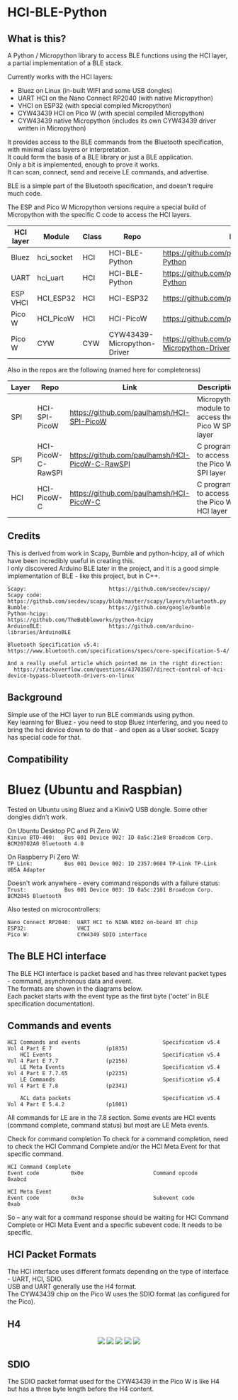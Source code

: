 # HCI-BLE-Python

## What is this? 

A Python / Micropython library to access BLE functions using the HCI layer, a partial implementation of a BLE stack.   
   
Currently works with the HCI layers:
- Bluez on Linux (in-built WIFI and some USB dongles)   
- UART HCI on the Nano Connect RP2040 (with native Micropython)
- VHCI on ESP32 (with special compiled Micropython)   
- CYW43439 HCI on Pico W (with special compiled Micropython)
- CYW43439 native Micropython (includes its own CYW43439 driver written in Micropython)      

It provides access to the BLE commands from the Bluetooth specification, with minimal class layers or interpretation.  
It could form the basis of a BLE library or just a BLE application.   
Only a bit is implemented, enough to prove it works.  
It can scan, connect, send and receive LE commands, and advertise.   

BLE is a simple part of the Bluetooth specification, and doesn't require much code.   

The ESP and Pico W Micropython versions require a special build of Micropython with the specific C code to access the HCI layers.   

 HCI layer | Module     | Class        | Repo                        | Link
-----------|------------|--------------|-----------------------------|---------------------------------------------------------
 Bluez     | hci_socket | HCI          | HCI-BLE-Python              | https://github.com/paulhamsh/HCI-BLE-Python
 UART      | hci_uart   | HCI          | HCI-BLE-Python              | https://github.com/paulhamsh/HCI-BLE-Python
 ESP VHCI  | HCI_ESP32  | HCI          | HCI-ESP32                   | https://github.com/paulhamsh/HCI-ESP32
 Pico W    | HCI_PicoW  | HCI          | HCI-PicoW                   | https://github.com/paulhamsh/HCI-PicoW
 Pico W    | CYW        | CYW          | CYW43439-Micropython-Driver | https://github.com/paulhamsh/CYW43439-Micropython-Driver     

Also in the repos are the following (named here for completeness)    
  
 Layer     | Repo                        | Link                                                     | Description
-----------|-----------------------------|----------------------------------------------------------|--------------------------------------------------
 SPI       | HCI-SPI-PicoW               | https://github.com/paulhamsh/HCI-SPI-PicoW               | Micropython module to access the Pico W SPI layer
 SPI       | HCI-PicoW-C-RawSPI          | https://github.com/paulhamsh/HCI-PicoW-C-RawSPI          | C program to access the Pico W SPI layer
 HCI       | HCI-PicoW-C                 | https://github.com/paulhamsh/HCI-PicoW-C                 | C program to access the Pico W HCI layer 
 </span>


## Credits

This is derived from work in Scapy, Bumble and python-hcipy, all of which have been incredibly useful in creating this.   
I only discovered Arduino BLE later in the project, and it is a good simple implementation of BLE - like this project, but in C++.   

```
Scapy:                          https://github.com/secdev/scapy/
Scapy code:                     https://github.com/secdev/scapy/blob/master/scapy/layers/bluetooth.py
Bumble:                         https://github.com/google/bumble
Python-hcipy:                   https://github.com/TheBubbleworks/python-hcipy
ArduinoBLE:                     https://github.com/arduino-libraries/ArduinoBLE   

Bluetooth Specification v5.4:   https://www.bluetooth.com/specifications/specs/core-specification-5-4/

And a really useful article which pointed me in the right direction: 
  https://stackoverflow.com/questions/43703507/direct-control-of-hci-device-bypass-bluetooth-drivers-on-linux
```

## Background

Simple use of the HCI layer to run BLE commands using python.      
Key learning for Bluez - you need to stop Bluez interfering, and you need to bring the hci device down to do that - and open as a User socket.   Scapy has special code for that.


## Compatibility  

# Bluez (Ubuntu and Raspbian)

Tested on Ubuntu using Bluez and a KinivQ USB dongle. Some other dongles didn't work.    

On Ubuntu Desktop PC and Pi Zero W:    
```Kinivo BTD-400:   Bus 001 Device 002: ID 0a5c:21e8 Broadcom Corp. BCM20702A0 Bluetooth 4.0 ```  

On Raspberry Pi Zero W:   
```TP Link:          Bus 001 Device 002: ID 2357:0604 TP-Link TP-Link UB5A Adapter ```  

Doesn't work anywhere - every command responds with a failure status:    
```Trust:            Bus 001 Device 003: ID 0a5c:2101 Broadcom Corp. BCM2045 Bluetooth```

Also tested on microcontrollers:

```
Nano Connect RP2040:  UART HCI to NINA W102 on-board BT chip
ESP32:                VHCI
Pico W:               CYW4349 SDIO interface
```   
  
## The BLE HCI interface

The BLE HCI interface is packet based and has three relevant packet types - command, asynchronous data and event.   
The formats are shown in the diagrams below.   
Each packet starts with the event type as the first byte ('octet' in BLE specification documentation).   


## Commands and events
```
HCI Commands and events                          Specification v5.4  Vol 4 Part E 7                 (p1835)
    HCI Events                                   Specification v5.4  Vol 4 Part E 7.7               (p2156)
    LE Meta Events                               Specification v5.4  Vol 4 Part E 7.7.65            (p2235)
    LE Commands                                  Specification v5.4  Vol 4 Part E 7.8               (p2341)

    ACL data packets                             Specification v5.4  Vol 4 Part E 5.4.2             (p1801)
```
All commands for LE are in the 7.8 section.
Some events are HCI events (command complete, command status) but most are LE Meta events.

Check for command completion
To check for a command completion, need to check the HCI Command Complete and/or the HCI Meta Event for that specific command.

```
HCI Command Complete
Event code          0x0e                      Command opcode           0xabcd

HCI Meta Event                 
Event code          0x3e                      Subevent code            0xab
```
So – any wait for a command response should be waiting for HCI Command Complete or HCI Meta Event and a specific subevent code. It needs to be specific.

## HCI Packet Formats

The HCI interface uses different formats depending on the type of interface - UART, HCI, SDIO.   
USB and UART generally use the H4 format.   
The CYW43439 chip on the Pico W uses the SDIO format (as configured for the Pico).   

## H4

<p align="center">
  <img src="https://github.com/paulhamsh/HCI-BLE-Python/blob/main/pictures/HCI Packet Types.jpg" >
  <img src="https://github.com/paulhamsh/HCI-BLE-Python/blob/main/pictures/HCI Command Packet.jpg">
  <img src="https://github.com/paulhamsh/HCI-BLE-Python/blob/main/pictures/HCI Command Opcode.jpg">
  <img src="https://github.com/paulhamsh/HCI-BLE-Python/blob/main/pictures/HCI ACL Packet.jpg">
  <img src="https://github.com/paulhamsh/HCI-BLE-Python/blob/main/pictures/HCI Event Packet.jpg">
</p>

## SDIO   

The SDIO packet format used for the CYW43439 in the Pico W is like H4 but has a three byte length before the H4 content.   

